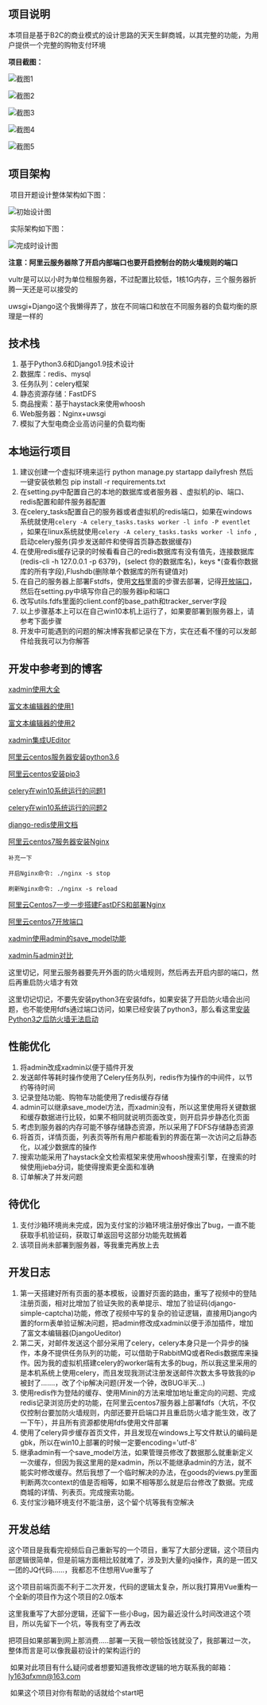 ## 项目说明

 本项目是基于B2C的商业模式的设计思路的天天生鲜商城，以其完整的功能，为用户提供一个完整的购物支付环境

**项目截图：**

![截图1](https://txy-tc-ly-1256104767.cos.ap-guangzhou.myqcloud.com/%E6%88%AA%E5%9B%BE1.png)



![截图2](https://txy-tc-ly-1256104767.cos.ap-guangzhou.myqcloud.com/%E6%88%AA%E5%9B%BE2.png)

![截图3](https://txy-tc-ly-1256104767.cos.ap-guangzhou.myqcloud.com/%E6%88%AA%E5%9B%BE3.png)

![截图4](https://txy-tc-ly-1256104767.cos.ap-guangzhou.myqcloud.com/%E6%88%AA%E5%9B%BE4.png)

![截图5](https://txy-tc-ly-1256104767.cos.ap-guangzhou.myqcloud.com/%E6%88%AA%E5%9B%BE5.png)

## 项目架构

​	项目开题设计整体架构如下图：

![初始设计图](https://txy-tc-ly-1256104767.cos.ap-guangzhou.myqcloud.com/13.png)

​	实际架构如下图：

![完成时设计图](https://txy-tc-ly-1256104767.cos.ap-guangzhou.myqcloud.com/14.png)

**注意：阿里云服务器除了开启内部端口也要开启控制台的防火墙规则的端口**

vultr是可以以小时为单位租服务器，不过配置比较低，1核1G内存，三个服务器折腾一天还是可以接受的

uwsgi+Django这个我懒得弄了，放在不同端口和放在不同服务器的负载均衡的原理是一样的

## 技术栈

1. 基于Python3.6和Django1.9技术设计
2. 数据库：redis、mysql
3. 任务队列：celery框架
4. 静态资源存储：FastDFS
5. 商品搜索：基于haystack来使用whoosh
6. Web服务器：Nginx+uwsgi
7. 模拟了大型电商企业高访问量的负载均衡



## 本地运行项目

1. 建议创建一个虚拟环境来运行
   python manage.py startapp dailyfresh
   然后一键安装依赖包
   pip install -r requirements.txt
2. 在setting.py中配置自己的本地的数据库或者服务器 、虚拟机的ip、端口、redis配置和邮件服务器配置
3. 在celery_tasks配置自己的服务器或者虚拟机的redis端口，如果在windows系统就使用`celery -A celery_tasks.tasks worker -l info -P eventlet ` ，如果在linux系统就使用`celery -A celery_tasks.tasks worker -l info `,启动celery服务(异步发送邮件和使得首页静态数据缓存)
4. 在使用redis缓存记录的时候看看自己的redis数据库有没有值先，连接数据库(redis-cli -h 127.0.0.1 -p 6379)，(select 你的数据库名)，keys *(查看你数据库的所有字段),Flushdb(删除单个数据库的所有键值对)
5. 在自己的服务器上部署Fstdfs，使用[文档](https://blog.csdn.net/busishenren/article/details/83584885)里面的步骤去部署，记得[开放端口](https://www.cnblogs.com/heqiuyong/p/10460150.html)，然后在setting.py中填写你自己的服务器ip和端口
6. 改写utils.fdfs里面的client.conf的base_path和tracker_server字段
7. 以上步骤基本上可以在自己win10本机上运行了，如果要部署到服务器上，请参考下面步骤
8. 开发中可能遇到的问题的解决博客我都记录在下方，实在还看不懂的可以发邮件给我我可以为你解答



## 开发中参考到的博客

[xadmin使用大全](https://segmentfault.com/a/1190000016082270?utm_source=tag-newest)

[富文本编辑器的使用1](https://www.cnblogs.com/zmdComeOn/p/11345418.html)

[富文本编辑器的使用2](https://github.com/zhangfisher/DjangoUeditor)

[xadmin集成UEditor](https://blog.csdn.net/wgpython/article/details/79585205)

[阿里云centos服务器安装python3.6](https://www.cnblogs.com/charles8866/p/8366695.html)

[阿里云centos安装pip3](https://www.centos.bz/2018/03/centos-7%E5%AE%89%E8%A3%85pip3/)

[celery在win10系统运行的问题1](https://www.cnblogs.com/springionic/p/10959353.html)

[celery在win10系统运行的问题2](https://blog.csdn.net/qq_30242609/article/details/79047660)

[django-redis使用文档](https://django-redis-chs.readthedocs.io/zh_CN/latest/)

[阿里云centos7服务器安装Nginx](https://blog.csdn.net/qq_32953079/article/details/81975160)

```
补充一下

开启Nginx命令: ./nginx -s stop

刷新Nginx命令: ./nginx -s reload
```

[阿里云Centos7一步一步搭建FastDFS和部署Nginx](https://blog.csdn.net/busishenren/article/details/83584885)

[阿里云centos7开放端口](https://www.cnblogs.com/heqiuyong/p/10460150.html)

[xadmin使用admin的save_model功能](https://blog.csdn.net/qq_35531549/article/details/86609258)

[xadmin与admin对比](https://www.jianshu.com/p/05edc51368fd)

这里切记，阿里云服务器要先开外面的防火墙规则，然后再去开启内部的端口，然后再重启防火墙才有效

这里切记切记，不要先安装python3在安装fdfs，如果安装了开启防火墙会出问题，也不能使用fdfs通过端口访问，如果已经安装了python3，那么看这里[安装Python3之后防火墙无法启动](https://blog.csdn.net/cenylon/article/details/79954524)



## 性能优化

1. 将admin改成xadmin以便于插件开发
2. 发送邮件等耗时操作使用了Celery任务队列，redis作为操作的中间件，以节约等待时间
3.  记录登陆功能、购物车功能使用了redis缓存存储
4.  admin可以继承save_model方法，而xadmin没有，所以这里使用将关键数据和缓存数据进行比较，如果不相同就说明页面改变，则开启异步静态化页面
5. 考虑到服务器的内存可能不够存储静态资源，所以采用了FDFS存储静态资源
6.  将首页，详情页面，列表页等所有用户都能看到的界面在第一次访问之后静态化，以减少数据库的操作
7. 搜索功能采用了haystack全文检索框架来使用whoosh搜索引擎，在搜索的时候使用jieba分词，能使得搜索更全面和准确
8.  订单解决了并发问题



## 待优化

1. 支付沙箱环境尚未完成，因为支付宝的沙箱环境注册好像出了bug，一直不能获取手机验证码，获取订单返回号这部分功能先耽搁着
2. 该项目尚未部署到服务器，等我重完再放上去

##  开发日志

1. 第一天搭建好所有页面的基本模板，设置好页面的路由，重写了视频中的登陆注册页面，相对比增加了验证失败的表单提示、增加了验证码(django-simple-captcha)功能，修改了视频中写的复杂的验证逻辑，直接用Django内置的form表单验证解决问题，把admin修改成xadmin以便于添加插件，增加了富文本编辑器(DjangoUeditor)
2. 第二天，对邮件发送这个部分采用了celery，celery本身只是一个异步的操作，本身不提供任务队列的功能，可以借助于RabbitMQ或者Redis数据库来操作。因为我的虚拟机搭建celery的worker端有太多的bug，所以我这里采用的是本机系统上使用celery，而且发现我测试注册发送邮件次数太多导致我的ip被封了.......，改了个ip解决问题(开发一个钟，改BUG半天...)
3. 使用redis作为登陆的缓存、使用Minin的方法来增加地址重定向的问题、完成redis记录浏览历史的功能，在阿里云centos7服务器上部署fdfs（大坑，不仅仅控制台要加防火墙规则，内部还要开启端口并且重启防火墙才能生效，改了一下午），并且所有资源都使用fdfs使用文件部署
4. 使用了celery异步缓存首页文件，并且发现在windows上写文件默认的编码是gbk，所以在win10上部署的时候一定要encoding='utf-8'
5. 继承admin有一个save_model方法，如果管理员修改了数据那么就重新定义一次缓存，但因为我这里用的是xadmin，所以不能继承admin的方法，就不能实时修改缓存。然后我想了一个临时解决的办法，在goods的views.py里面判断两次context的值是否相等，如果不相等那么就是后台修改了数据。完成商城的详情、列表页。完成搜索功能。
6. 支付宝沙箱环境支付不能注册，这个留个坑等我有空解决

## 开发总结

​	这个项目是我看完视频后自己重新写的一个项目，重写了大部分逻辑，这个项目内部逻辑很简单，但是前端方面相比较就难了，涉及到大量的jq操作，真的是一团又一团的JQ代码......，我都忍不住想用Vue重写了

​	这个项目前端页面不利于二次开发，代码的逻辑太复杂，所以我打算用Vue重构一个全新的项目作为这个项目的2.0版本

​	这里我重写了大部分逻辑，还留下一些小Bug，因为最近没什么时间改进这个项目，所以先留下一个坑，等我有空了再去改

​	把项目如果部署到网上那消费.....部署一天我一顿恰饭钱就没了，我部署过一次，整体而言是可以像我最初设计的架构运行的

​	如果对此项目有什么疑问或者想要知道我修改逻辑的地方联系我的邮箱：ly163qfxmn@163.com

​	如果这个项目对你有帮助的话就给个start吧







